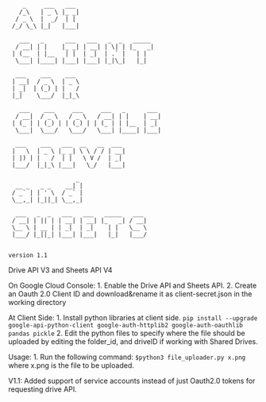 ```
    _     ___   ___
   /_\   | _ \ |_ _|
  / _ \  |  _/  | |
 /_/ \_\ |_|   |___|

   ___   _      ___   ___   _  _   _____
  / __| | |    |_ _| | __| | \| | |_   _|
 | (__  | |__   | |  | _|  | .` |   | |
  \___| |____| |___| |___| |_|\_|   |_|

  ___    ___    ___
 | __|  / _ \  | _ \
 | _|  | (_) | |   /
 |_|    \___/  |_|_\

   ___    ___     ___     ___   _      ___
  / __|  / _ \   / _ \   / __| | |    | __|
 | (_ | | (_) | | (_) | | (_ | | |__  | _|
  \___|  \___/   \___/   \___| |____| |___|

  ___    ___   ___  __   __  ___
 |   \  | _ \ |_ _| \ \ / / | __|
 | |) | |   /  | |   \ V /  | _|
 |___/  |_|_\ |___|   \_/   |___|

                   _
  __ _   _ _    __| |
 / _` | | ' \  / _` |
 \__,_| |_||_| \__,_|

  ___   _  _   ___   ___   _____   ___
 / __| | || | | __| | __| |_   _| / __|
 \__ \ | __ | | _|  | _|    | |   \__ \
 |___/ |_||_| |___| |___|   |_|   |___/

```
                                                                                    version 1.1
Drive API V3 and Sheets API V4

On Google Cloud Console:
    1. Enable the Drive API and Sheets API.
    2. Create an Oauth 2.0 Client ID and download&rename it as client-secret.json in the working directory

At Client Side:
    1. Install python libraries at client side.
        ```
        pip install --upgrade google-api-python-client google-auth-httplib2 google-auth-oauthlib pandas pickle
        ```
    2. Edit the python files to specify where the file should be uploaded by editing the folder_id, and driveID if working with Shared Drives.

Usage:
    1. Run the following command:
        ```$python3 file_uploader.py x.png```
        where x.png is the file to be uploaded.


V1.1:
    Added support of service accounts instead of just Oauth2.0 tokens for requesting drive API.

